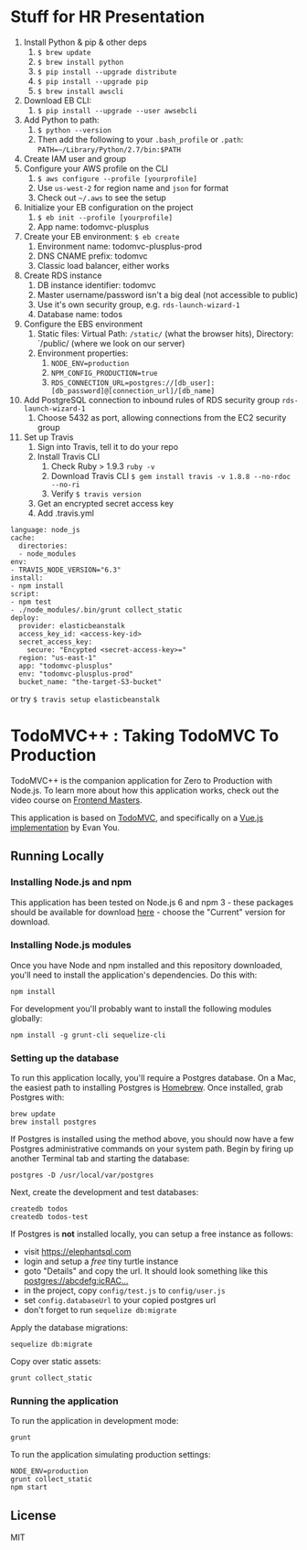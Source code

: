 # Stuff for HR Presentation

1. Install Python & pip & other deps
    1. `$ brew update`
    1. `$ brew install python`
    1. `$ pip install --upgrade distribute`
    1. `$ pip install --upgrade pip`
    1. `$ brew install awscli`
1. Download EB CLI:
    1. `$ pip install --upgrade --user awsebcli`
1. Add Python to path:
    1. `$ python --version`
    1. Then add the following to your `.bash_profile` or `.path`: `PATH=~/Library/Python/2.7/bin:$PATH`
1. Create IAM user and group
1. Configure your AWS profile on the CLI
    1. `$ aws configure --profile [yourprofile]`
    1. Use `us-west-2` for region name and `json` for format
    1. Check out `~/.aws` to see the setup
1. Initialize your EB configuration on the project
    1. `$ eb init --profile [yourprofile]`
    1. App name: todomvc-plusplus
1. Create your EB environment: `$ eb create`
    1. Environment name: todomvc-plusplus-prod
    1. DNS CNAME prefix: todomvc
    1. Classic load balancer, either works
1. Create RDS instance
    1. DB instance identifier: todomvc
    1. Master username/password isn't a big deal (not accessible to public)
    1. Use it's own security group, e.g. `rds-launch-wizard-1`
    1. Database name: todos
1. Configure the EBS environment
    1. Static files: Virtual Path: `/static/` (what the browser hits), Directory: `/public/ (where we look on our server)
    1. Environment properties:
        1. `NODE_ENV=production`
        1. `NPM_CONFIG_PRODUCTION=true`
        1. `RDS_CONNECTION_URL=postgres://[db_user]:[db_password]@[connection_url]/[db_name]`
1. Add PostgreSQL connection to inbound rules of RDS security group `rds-launch-wizard-1`
    1. Choose 5432 as port, allowing connections from the EC2 security group
1. Set up Travis
    1. Sign into Travis, tell it to do your repo
    1. Install Travis CLI
        1. Check Ruby > 1.9.3 `ruby -v`
        1. Download Travis CLI `$ gem install travis -v 1.8.8 --no-rdoc --no-ri`
        1. Verify `$ travis version`
    1. Get an encrypted secret access key
    1. Add .travis.yml

```
language: node_js
cache:
  directories:
  - node_modules
env:
- TRAVIS_NODE_VERSION="6.3"
install:
- npm install
script:
- npm test
- ./node_modules/.bin/grunt collect_static
deploy:
  provider: elasticbeanstalk
  access_key_id: <access-key-id>
  secret_access_key:
    secure: "Encypted <secret-access-key>="
  region: "us-east-1"
  app: "todomvc-plusplus"
  env: "todomvc-plusplus-prod"
  bucket_name: "the-target-S3-bucket"
```

or try `$ travis setup elasticbeanstalk`



# TodoMVC++ : Taking TodoMVC To Production

TodoMVC++ is the companion application for Zero to Production with Node.js.
To learn more about how this application works, check out the video course on
[Frontend Masters](https://www.frontendmasters.com).

This application is based on [TodoMVC](http://todomvc.com/), and specifically
on a [Vue.js implementation](http://todomvc.com/examples/vue/) by Evan You.

## Running Locally

### Installing Node.js and npm

This application has been tested on Node.js 6 and npm 3 - these packages should
be available for download [here](https://nodejs.org/en/) - choose the "Current"
version for download.

### Installing Node.js modules

Once you have Node and npm installed and this repository downloaded, you'll need
to install the application's dependencies. Do this with:

    npm install

For development you'll probably want to install the following modules globally:

    npm install -g grunt-cli sequelize-cli

### Setting up the database

To run this application locally, you'll require a Postgres database. On a Mac,
the easiest path to installing Postgres is [Homebrew](http://brew.sh/). Once
installed, grab Postgres with:

    brew update
    brew install postgres

If Postgres is installed using the method above, you should now have a few
Postgres administrative commands on your system path. Begin by firing up another
Terminal tab and starting the database:

    postgres -D /usr/local/var/postgres

Next, create the development and test databases:

    createdb todos
    createdb todos-test

If Postgres is **not** installed locally, you can setup a free instance as follows:
- visit https://elephantsql.com
- login and setup a *free* tiny turtle instance
- goto "Details" and copy the url. It should look something like this [postgres://abcdefg:icRAC...](https://customer.elephantsql.com/instance)
- in the project, copy `config/test.js` to `config/user.js`
- set `config.databaseUrl` to your copied postgres url
- don't forget to run `sequelize db:migrate`

Apply the database migrations:

    sequelize db:migrate

Copy over static assets:

    grunt collect_static

### Running the application

To run the application in development mode:

    grunt

To run the application simulating production settings:

    NODE_ENV=production
    grunt collect_static
    npm start

## License

MIT

